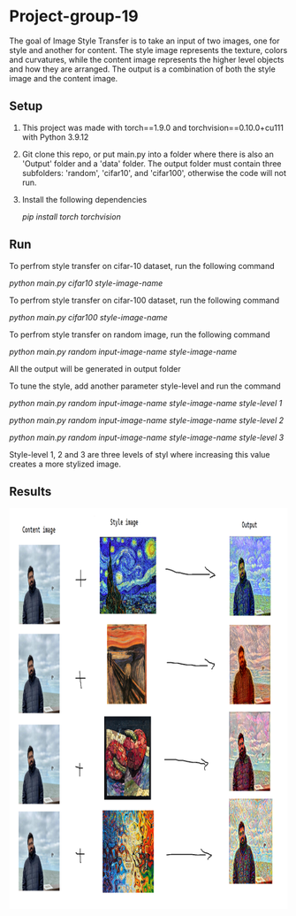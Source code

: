# Project-group-19
The goal of Image Style Transfer is to take an input of two images, one for style and another for
content. The style image represents the texture, colors and curvatures, while the content image
represents the higher level objects and how they are arranged. The output is a combination of both
the style image and the content image. 

## Setup
1. This project was made with torch==1.9.0 and torchvision==0.10.0+cu111 with Python 3.9.12
2. Git clone this repo, or put main.py into a folder where there is also an 'Output' folder and a 'data' folder. The output folder must contain three subfolders: 'random', 'cifar10', and 'cifar100', otherwise the code will not run.
4. Install the following dependencies

    _pip install torch torchvision_

## Run
To perfrom style transfer on cifar-10 dataset, run the following command

_python main.py cifar10 style-image-name_

To perfrom style transfer on cifar-100 dataset, run the following command

_python main.py cifar100 style-image-name_

To perfrom style transfer on random image, run the following command

_python main.py random input-image-name style-image-name_
  
All the output will be generated in output folder

To tune the style, add another parameter style-level and run the command

_python main.py random input-image-name style-image-name style-level 1_

_python main.py random input-image-name style-image-name style-level 2_

_python main.py random input-image-name style-image-name style-level 3_

Style-level 1, 2 and 3 are three levels of styl where increasing this value creates a more stylized image.

## Results

<img src="Output/random/results.png" width = "1150" height = "725">

